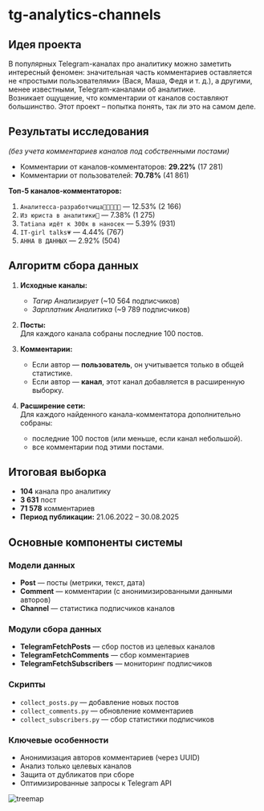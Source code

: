 # tg-analytics-channels

## Идея проекта

В популярных Telegram-каналах про аналитику можно заметить интересный феномен: значительная часть комментариев
оставляется не «простыми пользователями» (Вася, Маша, Федя и т. д.), а другими, менее известными, Telegram-каналами об
аналитике.  
Возникает ощущение, что комментарии от каналов составляют большинство. Этот проект – попытка понять, так ли это на самом
деле.

## Результаты исследования

*(без учета комментариев каналов под собственными постами)*

- Комментарии от каналов-комментаторов: **29.22%** (17 281)
- Комментарии от пользователей: **70.78%** (41 861)

**Топ-5 каналов-комментаторов:**

1. `Аналитесса-разработчица👩🏻‍💻💅🏻` — 12.53% (2 166)
2. `Из юриста в аналитики👾` — 7.38% (1 275)
3. `Tatiana идёт к 300к в наносек` — 5.39% (931)
4. `IT-girl talks💗` — 4.44% (767)
5. `АННА В ДАННЫХ` — 2.92% (504)

## Алгоритм сбора данных

1. **Исходные каналы:**
    - *Тагир Анализирует* (~10 564 подписчиков)
    - *Зарплатник Аналитика* (~9 789 подписчиков)

2. **Посты:**  
   Для каждого канала собраны последние 100 постов.

3. **Комментарии:**
    - Если автор — **пользователь**, он учитывается только в общей статистике.
    - Если автор — **канал**, этот канал добавляется в расширенную выборку.

4. **Расширение сети:**  
   Для каждого найденного канала-комментатора дополнительно собраны:
    - последние 100 постов (или меньше, если канал небольшой).
    - все комментарии под этими постами.

## Итоговая выборка

- **104** канала про аналитику
- **3 631** пост
- **71 578** комментариев
- **Период публикации:** 21.06.2022 – 30.08.2025

## Основные компоненты системы

### Модели данных

- **Post** — посты (метрики, текст, дата)
- **Comment** — комментарии (с анонимизированными данными авторов)
- **Channel** — статистика подписчиков каналов

### Модули сбора данных

- **TelegramFetchPosts** — сбор постов из целевых каналов
- **TelegramFetchComments** — сбор комментариев
- **TelegramFetchSubscribers** — мониторинг подписчиков

### Скрипты

- `collect_posts.py` — добавление новых постов
- `collect_comments.py` — обновление комментариев
- `collect_subscribers.py` — сбор статистики подписчиков


### Ключевые особенности

- Анонимизация авторов комментариев (через UUID)
- Анализ только целевых каналов
- Защита от дубликатов при сборе
- Оптимизированные запросы к Telegram API


![treemap](notebooks/treemap.png)